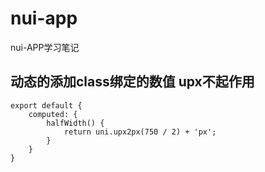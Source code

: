 # nui-app
nui-APP学习笔记
## 动态的添加class绑定的数值 upx不起作用 
    export default {
        computed: {
            halfWidth() {
                return uni.upx2px(750 / 2) + 'px';
            }
        }
    }
